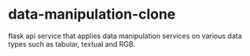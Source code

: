 # data-manipulation-clone
flask api service that applies data manipulation services on various data types such as tabular, textual and RGB.
